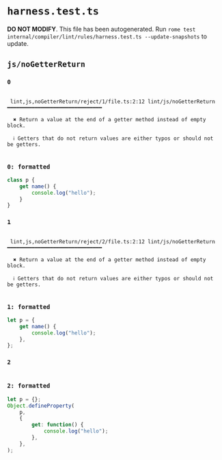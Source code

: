 # `harness.test.ts`

**DO NOT MODIFY**. This file has been autogenerated. Run `rome test internal/compiler/lint/rules/harness.test.ts --update-snapshots` to update.

## `js/noGetterReturn`

### `0`

```

 lint,js,noGetterReturn/reject/1/file.ts:2:12 lint/js/noGetterReturn ━━━━━━━━━━━━━━━━━━━━━━━━━━━━━━━

  ✖ Return a value at the end of a getter method instead of empty block.

  ℹ Getters that do not return values are either typos or should not be getters.


```

### `0: formatted`

```ts
class p {
	get name() {
		console.log("hello");
	}
}

```

### `1`

```

 lint,js,noGetterReturn/reject/2/file.ts:2:12 lint/js/noGetterReturn ━━━━━━━━━━━━━━━━━━━━━━━━━━━━━━━

  ✖ Return a value at the end of a getter method instead of empty block.

  ℹ Getters that do not return values are either typos or should not be getters.


```

### `1: formatted`

```ts
let p = {
	get name() {
		console.log("hello");
	},
};

```

### `2`

```

```

### `2: formatted`

```ts
let p = {};
Object.defineProperty(
	p,
	{
		get: function() {
			console.log("hello");
		},
	},
);

```
